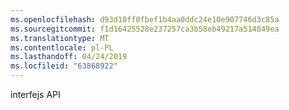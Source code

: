 ```yaml
---
ms.openlocfilehash: d93d10ff0fbef1b4aa0ddc24e10e907746d3c85a
ms.sourcegitcommit: f1d16425528e237257ca3b58eb49217a514849ea
ms.translationtype: MT
ms.contentlocale: pl-PL
ms.lasthandoff: 04/24/2019
ms.locfileid: "63868922"
---
```

interfejs API